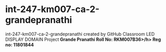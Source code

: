 # int-247-km007-ca-2-grandepranathi
int-247-km007-ca-2-grandepranathi created by GitHub Classroom
<h>LED DISPLAY DOMAIN Project</h><b>
<h> Grande Pranathi</h><b>
<h> Roll No: RKM007B36>/h><b>
<h> Reg no: 11801844</h><b>
